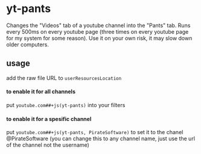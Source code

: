 # yt-pants

Changes the "Videos" tab of a youtube channel into the "Pants" tab.
Runs every 500ms on every youtube page (three times on every youtube page for my system for some reason). Use it on your own risk, it may slow down older computers.

## usage
add the raw file URL to `userResourcesLocation`

#### to enable it for all channels
put `youtube.com##+js(yt-pants)` into your filters

#### to enable it for a spesific channel
put `youtube.com##+js(yt-pants, PirateSoftware)` to set it to the chanel @PirateSoftware (you can change this to any channel name, just use the url of the channel not the username)
